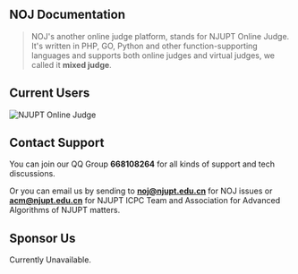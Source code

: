 ## NOJ Documentation

> NOJ's another online judge platform, stands for NJUPT Online Judge. It's written in PHP, GO, Python and other function-supporting languages and supports both online judges and virtual judges, we called it **mixed judge**.

## Current Users

![NJUPT Online Judge](https://acm.njupt.edu.cn)

## Contact Support

You can join our QQ Group **668108264** for all kinds of support and tech discussions.

Or you can email us by sending to **noj@njupt.edu.cn** for NOJ issues or **acm@njupt.edu.cn** for NJUPT ICPC Team and Association for Advanced Algorithms of NJUPT matters.

## Sponsor Us

Currently Unavailable.